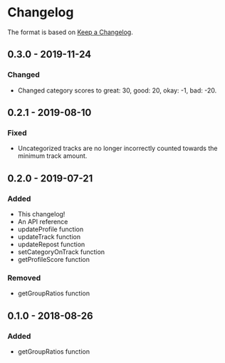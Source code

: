 # Changelog
The format is based on [Keep a Changelog](https://keepachangelog.com/en/1.0.0/).

## 0.3.0 - 2019-11-24
### Changed
- Changed category scores to great: 30, good: 20, okay: -1, bad: -20.

## 0.2.1 - 2019-08-10
### Fixed
- Uncategorized tracks are no longer incorrectly counted towards the minimum track amount.

## 0.2.0 - 2019-07-21
### Added
- This changelog!
- An API reference
- updateProfile function
- updateTrack function
- updateRepost function
- setCategoryOnTrack function
- getProfileScore function

### Removed
- getGroupRatios function

## 0.1.0 - 2018-08-26
### Added
- getGroupRatios function
